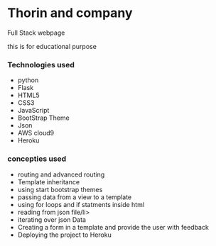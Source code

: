 <h1>Thorin and company</h1>
<p>Full Stack webpage<p>
<p>this is for educational purpose<p>

<h3>Technologies used</h3>
<ul>
         <li>python</li>
         <li>Flask</li>
         <li>HTML5</li>
         <li>CSS3</li>
         <li>JavaScript</li>
         <li>BootStrap Theme</li>
         <li>Json</li>
         <li>AWS cloud9</li>
         <li>Heroku</li>
      
</ul>
<h3>concepties used</h3>
<ul>
         <li>routing and advanced routing</li>
         <li>Template inheritance</li>
         <li>using start bootstrap themes</li>
         <li>passing data from a view to a template</li>
         <li>using for loops and if statments inside html</li>
         <li>reading from json file/li>
         <li>iterating over json Data</li>
         <li>Creating a form in a template and provide the user with feedback</li>
         <li> Deploying the project to Heroku</li>
      
</ul>
